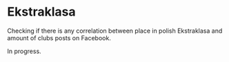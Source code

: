 # Ekstraklasa
Checking if there is any correlation between place in polish Ekstraklasa and amount of clubs posts on Facebook.


In progress.
